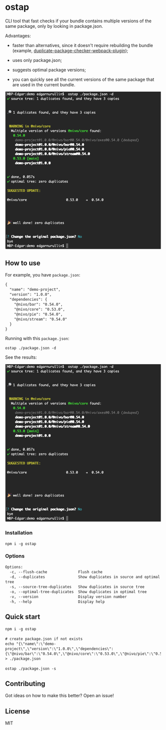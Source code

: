 # ostap

CLI tool that fast checks if your bundle contains multiple versions of the same package, only by looking in package.json.

Advantages:

* faster than alternatives, since it doesn't require rebuilding the bundle (example, [duplicate-package-checker-webpack-plugin](https://github.com/darrenscerri/duplicate-package-checker-webpack-plugin));

* uses only package.json;

* suggests optimal package versions;

* you can quickly see all the current versions of the same package that are used in the current bundle.

<img src="https://github.com/itwillwork/ostap/blob/master/media/demo.png?raw=true" width="600px" />

## How to use

For example, you have `package.json`:
```
{
  "name": "demo-project",
  "version": "1.0.0",
  "dependencies": {
    "@nivo/bar": "0.54.0",
    "@nivo/core": "0.53.0",
    "@nivo/pie": "0.54.0",
    "@nivo/stream": "0.54.0"
  }
}
```

Running with this `package.json`:
```
ostap ./package.json -d
```
See the results:

<img src="https://github.com/itwillwork/ostap/blob/master/media/demo.png?raw=true" width="600px" />

### Installation
```
npm i -g ostap
```
### Options
```
Options:
  -c, --flush-cache              Flush cache 
  -d, --duplicates               Show duplicates in source and optimal tree 
  -s, --source-tree-duplicates   Show duplicates in source tree 
  -o, --optimal-tree-duplicates  Show duplicates in optimal tree 
  -v, --version                  Display version number 
  -h, --help                     Display help 
```
## Quick start
```
npm i -g ostap

# create package.json if not exists
echo "{\"name\":\"demo-project\",\"version\":\"1.0.0\",\"dependencies\":{\"@nivo/bar\":\"0.54.0\",\"@nivo/core\":\"0.53.0\",\"@nivo/pie\":\"0.54.0\",\"@nivo/stream\":\"0.54.0\"}}" > ./package.json

ostap ./package.json -s
```
## Contributing
Got ideas on how to make this better? Open an issue!

## License
MIT
